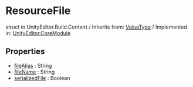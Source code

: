 # ResourceFile
struct in UnityEditor.Build.Content
 / Inherits from: <a href="https://docs.unity3d.com/6000.0/Documentation/ScriptReference/ValueType.html" target="_blank">ValueType</a> / Implemented in: <a href="https://docs.unity3d.com/6000.0/Documentation/ScriptReference/UnityEditor.CoreModule.html" target="_blank">UnityEditor.CoreModule</a>
## Properties
- <a href="https://docs.unity3d.com/6000.0/Documentation/ScriptReference/ResourceFile-fileAlias.html" target="_blank">fileAlias</a> : String
- <a href="https://docs.unity3d.com/6000.0/Documentation/ScriptReference/ResourceFile-fileName.html" target="_blank">fileName</a> : String
- <a href="https://docs.unity3d.com/6000.0/Documentation/ScriptReference/ResourceFile-serializedFile.html" target="_blank">serializedFile</a> : Boolean
